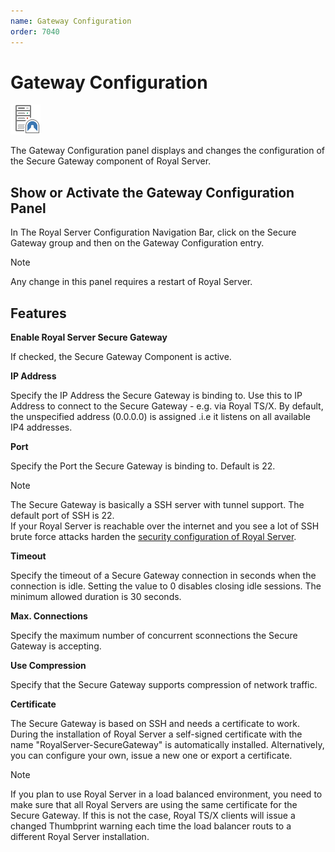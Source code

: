 ```yaml
---
name: Gateway Configuration
order: 7040
---
```


# Gateway Configuration

<img src="/r2022/images/RoyalServer/PageSecureGateway_48x48.png" class="icon-def" alt="" />

The Gateway Configuration panel displays and changes the configuration of the Secure Gateway component of Royal Server.

## Show or Activate the Gateway Configuration Panel

In The Royal Server Configuration Navigation Bar, click on the Secure Gateway group and then on the Gateway Configuration entry.

> [!NOTE]
> Any change in this panel requires a restart of Royal Server.

## Features

**Enable Royal Server Secure Gateway**

If checked, the Secure Gateway Component is active.

**IP Address**

Specify the IP Address the Secure Gateway is binding to. Use this to IP Address to connect to the Secure Gateway - e.g. via Royal TS/X. By default, the unspecified address (0.0.0.0) is assigned .i.e it listens on all available IP4 addresses.

**Port**

Specify the Port the Secure Gateway is binding to. Default is 22.

> [!NOTE]
> The Secure Gateway is basically a SSH server with tunnel support. The default port of SSH is 22.  
> If your Royal Server is reachable over the internet and  you see a lot of SSH brute force attacks harden the [security configuration of Royal Server](gateway-security-configuration.md).

**Timeout**

Specify the timeout of a Secure Gateway connection in seconds when the connection is idle.
Setting the value to 0 disables closing idle sessions.
The minimum allowed duration is 30 seconds.

**Max. Connections**

Specify the maximum number of concurrent sconnections the Secure Gateway is accepting.

**Use Compression**

Specify that the Secure Gateway supports compression of network traffic.

**Certificate**

The Secure Gateway is based on SSH and needs a certificate to work. During the installation of Royal Server a self-signed certificate with the name "RoyalServer-SecureGateway" is automatically installed. Alternatively, you can configure your own, issue a new one or export a certificate.

> [!NOTE]
> If you plan to use Royal Server in a load balanced environment, you need to make sure that all Royal Servers are using the same certificate for the Secure Gateway.
> If this is not the case, Royal TS/X clients will issue a changed Thumbprint warning each time the load balancer routs to a different Royal Server installation.